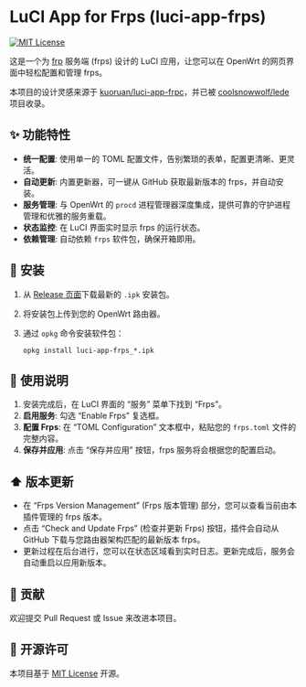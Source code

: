 # LuCI App for Frps (luci-app-frps)

[![MIT License](https://img.shields.io/badge/license-MIT-blue.svg)](https://github.com/lwz322/luci-app-frps/blob/master/LICENSE)

这是一个为 [frp](https://github.com/fatedier/frp) 服务端 (frps) 设计的 LuCI 应用，让您可以在 OpenWrt 的网页界面中轻松配置和管理 frps。

本项目的设计灵感来源于 [kuoruan/luci-app-frpc](https://github.com/kuoruan/luci-app-frpc)，并已被 [coolsnowwolf/lede](https://github.com/coolsnowwolf/lede) 项目收录。

## ✨ 功能特性

- **统一配置**: 使用单一的 TOML 配置文件，告别繁琐的表单，配置更清晰、更灵活。
- **自动更新**: 内置更新器，可一键从 GitHub 获取最新版本的 frps，并自动安装。
- **服务管理**: 与 OpenWrt 的 `procd` 进程管理器深度集成，提供可靠的守护进程管理和优雅的服务重载。
- **状态监控**: 在 LuCI 界面实时显示 frps 的运行状态。
- **依赖管理**: 自动依赖 `frps` 软件包，确保开箱即用。

## 🔧 安装

1.  从 [Release 页面](https://github.com/lwz322/luci-app-frps/releases)下载最新的 `.ipk` 安装包。
2.  将安装包上传到您的 OpenWrt 路由器。
3.  通过 `opkg` 命令安装软件包：

    ```shell
    opkg install luci-app-frps_*.ipk
    ```

## 🚀 使用说明

1.  安装完成后，在 LuCI 界面的 “服务” 菜单下找到 “Frps”。
2.  **启用服务**: 勾选 “Enable Frps” 复选框。
3.  **配置 Frps**: 在 “TOML Configuration” 文本框中，粘贴您的 `frps.toml` 文件的完整内容。
4.  **保存并应用**: 点击 “保存并应用” 按钮，frps 服务将会根据您的配置启动。

## ⬆️ 版本更新

-   在 “Frps Version Management” (Frps 版本管理) 部分，您可以查看当前由本插件管理的 frps 版本。
-   点击 “Check and Update Frps” (检查并更新 Frps) 按钮，插件会自动从 GitHub 下载与您路由器架构匹配的最新版本 frps。
-   更新过程在后台进行，您可以在状态区域看到实时日志。更新完成后，服务会自动重启以应用新版本。

## 🤝 贡献

欢迎提交 Pull Request 或 Issue 来改进本项目。

## 📄 开源许可

本项目基于 [MIT License](https://github.com/lwz322/luci-app-frps/blob/master/LICENSE) 开源。
